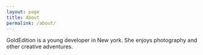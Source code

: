 ```yaml
---
layout: page
title: About
permalink: /about/
---
```


GoldEdition is a young developer in New york. She enjoys photography and other creative adventures.
